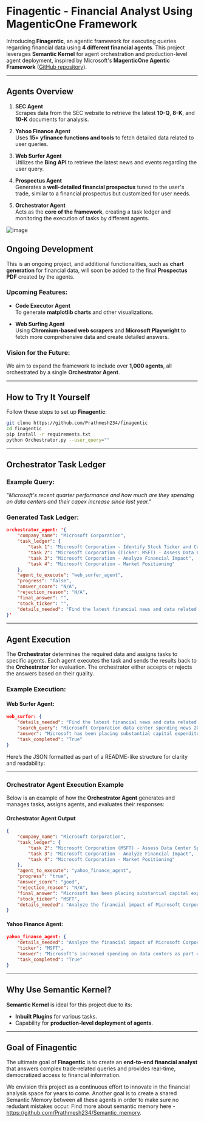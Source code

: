 # **Finagentic - Financial Analyst Using MagenticOne Framework**

Introducing **Finagentic**, an agentic framework for executing queries regarding financial data using **4 different financial agents**. This project leverages **Semantic Kernel** for agent orchestration and production-level agent deployment, inspired by Microsoft's **MagenticOne Agentic Framework** ([GitHub repository](https://github.com/microsoft/autogen/tree/main/python/packages/autogen-magentic-one)).

---

## **Agents Overview**

1. **SEC Agent**  
   Scrapes data from the SEC website to retrieve the latest **10-Q**, **8-K**, and **10-K** documents for analysis.

2. **Yahoo Finance Agent**  
   Uses **15+ yfinance functions and tools** to fetch detailed data related to user queries.

3. **Web Surfer Agent**  
   Utilizes the **Bing API** to retrieve the latest news and events regarding the user query.

4. **Prospectus Agent**  
   Generates a **well-detailed financial prospectus** tuned to the user's trade, similar to a financial prospectus but customized for user needs.

5. **Orchestrator Agent**  
   Acts as the **core of the framework**, creating a task ledger and monitoring the execution of tasks by different agents.

![image](https://github.com/user-attachments/assets/740f63e5-5e93-4685-9d12-f72802a00f70)


## **Ongoing Development**

This is an ongoing project, and additional functionalities, such as **chart generation** for financial data, will soon be added to the final **Prospectus PDF** created by the agents.  

### **Upcoming Features:**
- **Code Executor Agent**  
  To generate **matplotlib charts** and other visualizations.  

- **Web Surfing Agent**  
  Using **Chromium-based web scrapers** and **Microsoft Playwright** to fetch more comprehensive data and create detailed answers.  

### **Vision for the Future:**  
We aim to expand the framework to include over **1,000 agents**, all orchestrated by a single **Orchestrator Agent**.

---

## **How to Try It Yourself**

Follow these steps to set up **Finagentic**:  

```bash
git clone https://github.com/Prathmesh234/finagentic
cd finagentic
pip install -r requirements.txt
python Orchestrator.py --user_query=""
```

---

## **Orchestrator Task Ledger**

### **Example Query:**  
*"Microsoft's recent quarter performance and how much are they spending on data centers and their capex increase since last year."*

### **Generated Task Ledger:**
```json
orchestrator_agent: '{
    "company_name": "Microsoft Corporation",
    "task_ledger": {
        "task 1": "Microsoft Corporation - Identify Stock Ticker and Confirm Inquiry",
        "task 2": "Microsoft Corporation (Ticker: MSFT) - Assess Data Center Spend",
        "task 3": "Microsoft Corporation - Analyze Financial Impact",
        "task 4": "Microsoft Corporation - Market Positioning"
    },
    "agent_to_execute": "web_surfer_agent",
    "progress": "false",
    "answer_score": "N/A",
    "rejection_reason": "N/A",
    "final_answer": "",
    "stock_ticker": "",
    "details_needed": "Find the latest financial news and data related to Microsoft Corporation's data center spend TICKER:MSFT"
}'
```

---

## **Agent Execution**

The **Orchestrator** determines the required data and assigns tasks to specific agents. Each agent executes the task and sends the results back to the **Orchestrator** for evaluation. The orchestrator either accepts or rejects the answers based on their quality.

### **Example Execution:**  

#### **Web Surfer Agent:**
```json
web_surfer: {
    "details_needed": "Find the latest financial news and data related to Microsoft Corporation's data center spend TICKER:MSFT",
    "search_query": "Microsoft Corporation data center spending news 2023",
    "answer": "Microsoft has been placing substantial capital expenditure bets on data centers to support its cloud and AI initiatives. This strategy reflects the company's effort to strengthen its infrastructure and service offerings in these high-demand areas.",
    "task_completed": "True"
}
```
Here’s the JSON formatted as part of a README-like structure for clarity and readability:

---

### **Orchestrator Agent Execution Example**

Below is an example of how the **Orchestrator Agent** generates and manages tasks, assigns agents, and evaluates their responses:

#### **Orchestrator Agent Output**
```json
{
    "company_name": "Microsoft Corporation",
    "task_ledger": {
        "task 2": "Microsoft Corporation (MSFT) - Assess Data Center Spend",
        "task 3": "Microsoft Corporation - Analyze Financial Impact",
        "task 4": "Microsoft Corporation - Market Positioning"
    },
    "agent_to_execute": "yahoo_finance_agent",
    "progress": "true",
    "answer_score": "good",
    "rejection_reason": "N/A",
    "final_answer": "Microsoft has been placing substantial capital expenditure bets on data centers to support its cloud and AI initiatives. This strategy reflects the company's effort to strengthen its infrastructure and service offerings in these high-demand areas.",
    "stock_ticker": "MSFT",
    "details_needed": "Analyze the financial impact of Microsoft Corporation's increased data center spending TICKER:MSFT"
}
```

#### **Yahoo Finance Agent:**
```json
yahoo_finance_agent: {
    "details_needed": "Analyze the financial impact of Microsoft Corporation's increased data center spending TICKER:MSFT",
    "ticker": "MSFT",
    "answer": "Microsoft's increased spending on data centers as part of its expansion in cloud and AI services has been reflected in their financial statements. In 2024, capital expenditures significantly rose compared to 2023, marking $14.92 billion in the latest quarter. Meanwhile, the company maintained strong overall financial health with a free cash flow of $19.26 billion, benefiting from effective revenue growth strategies, despite higher debt levels at $91.64 billion. These investments support Microsoft's strategic positioning, showcasing a calculated risk likely to yield significant long-term gains in the tech market.",
    "task_completed": "True"
}
```

---

## **Why Use Semantic Kernel?**

**Semantic Kernel** is ideal for this project due to its:  
- **Inbuilt Plugins** for various tasks.  
- Capability for **production-level deployment of agents**.

---

## **Goal of Finagentic**

The ultimate goal of **Finagentic** is to create an **end-to-end financial analyst** that answers complex trade-related queries and provides real-time, democratized access to financial information.  

We envision this project as a continuous effort to innovate in the financial analysis space for years to come. Another goal is to create a shared Semantic Memory between all these agents in order to make sure no redudant mistakes occur. Find more about semantic memory here  - https://github.com/Prathmesh234/Semantic_memory.


